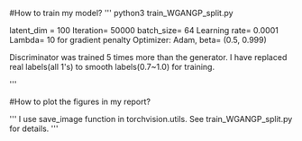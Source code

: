 #How to train my model?
'''
python3 train_WGANGP_split.py

latent_dim = 100
Iteration= 50000
batch_size= 64
Learning rate= 0.0001
Lambda= 10 for gradient penalty
Optimizer: Adam, beta= (0.5, 0.999)

Discriminator was trained 5 times more than the generator.
I have replaced real labels(all 1's) to smooth labels(0.7~1.0) for training.


'''

#How to plot the figures in my report?

'''
I use save_image function in torchvision.utils.
See train_WGANGP_split.py for details.
'''

